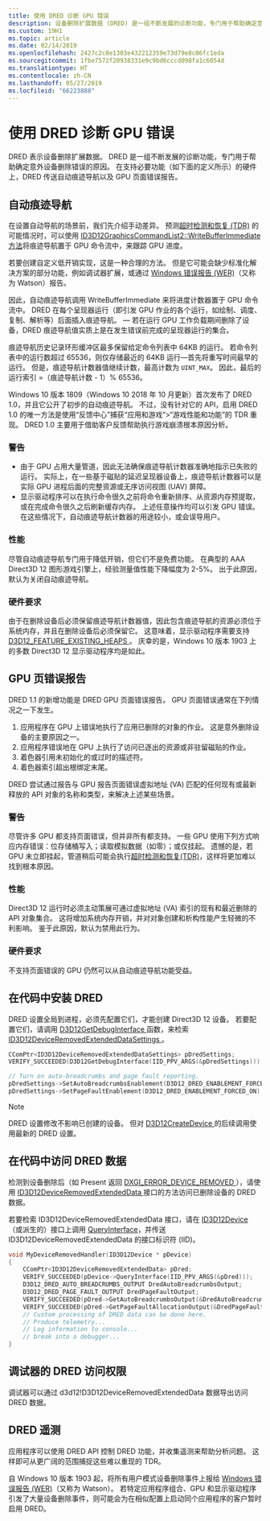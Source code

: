```yaml
---
title: 使用 DRED 诊断 GPU 错误
description: 设备删除扩展数据 (DRED) 是一组不断发展的诊断功能，专门用于帮助确定意外设备删除错误的原因。
ms.custom: 19H1
ms.topic: article
ms.date: 02/14/2019
ms.openlocfilehash: 2427c2c8e1303e432212359e73d79e8c06fc1eda
ms.sourcegitcommit: 1fbe7572f20938331e9c9bd6cccd098fa1c6054d
ms.translationtype: HT
ms.contentlocale: zh-CN
ms.lasthandoff: 05/27/2019
ms.locfileid: "66223888"
---
```

# <a name="use-dred-to-diagnose-gpu-faults"></a>使用 DRED 诊断 GPU 错误
DRED 表示设备删除扩展数据。 DRED 是一组不断发展的诊断功能，专门用于帮助确定意外设备删除错误的原因。 在支持必要功能（如下面的定义所示）的硬件上，DRED 传送自动痕迹导航以及 GPU 页面错误报告。

## <a name="auto-breadcrumbs"></a>自动痕迹导航
在设置自动导航的场景前，我们先介绍手动差异。 预测[超时检测和恢复 (TDR)](/windows-hardware/drivers/display/timeout-detection-and-recovery) 的可能情况时，可以使用 [ID3D12GraphicsCommandList2::WriteBufferImmediate 方法](/windows/desktop/api/d3d12/nf-d3d12-id3d12graphicscommandlist2-writebufferimmediate)将痕迹导航置于 GPU 命令流中，来跟踪 GPU 进度。 

若要创建自定义低开销实现，这是一种合理的方法。 但是它可能会缺少标准化解决方案的部分功能，例如调试器扩展，或通过 [Windows 错误报告 (WER)](/windows/desktop/wer/windows-error-reporting)（又称为 Watson）报告。

因此，自动痕迹导航调用  WriteBufferImmediate 来将进度计数器置于 GPU 命令流中。 DRED 在每个呈现器运行（即引发 GPU 作业的各个运行，如绘制、调度、复制、解析等）后面插入痕迹导航。  &mdash;     若在运行 GPU 工作负载期间删除了设备，DRED 痕迹导航值实质上是在发生错误前完成的呈现器运行的集合。

痕迹导航历史记录环形缓冲区最多保留给定命令列表中 64KB 的运行。 若命令列表中的运行数超过 65536，则仅存储最近的 64KB 运行&mdash;首先将重写时间最早的运行。 但是，痕迹导航计数器值继续计数，最高计数为 `UINT_MAX`。 因此，最后的运行索引 =（痕迹导航计数 - 1）% 65536。

Windows 10 版本 1809（Windows 10 2018 年 10 月更新）首次发布了 DRED 1.0，并且它公开了初步的自动痕迹导航。 不过，没有针对它的 API，启用 DRED 1.0 的唯一方法是使用“反馈中心”捕获“应用和游戏”\>“游戏性能和功能”的 TDR 重现。    DRED 1.0 主要用于借助客户反馈帮助执行游戏崩溃根本原因分析。
### <a name="caveats"></a>警告
- 由于 GPU 占用大量管道，因此无法确保痕迹导航计数器准确地指示已失败的运行。 实际上，在一些基于磁贴的延迟呈现器设备上，痕迹导航计数器可以是实际 GPU 进程后面的完整资源或无序访问视图 (UAV) 屏障。
- 显示驱动程序可以在执行命令很久之前将命令重新排序、从资源内存预提取，或在完成命令很久之后刷新缓存内存。 上述任意操作均可以引发 GPU 错误。 在这些情况下，自动痕迹导航计数器的用途较小，或会误导用户。
### <a name="performance"></a>性能
尽管自动痕迹导航专门用于降低开销，但它们不是免费功能。 在典型的 AAA Direct3D 12 图形游戏引擎上，经验测量值性能下降幅度为 2-5%。 出于此原因，默认为关闭自动痕迹导航。
### <a name="hardware-requirements"></a>硬件要求
由于在删除设备后必须保留痕迹导航计数器值，因此包含痕迹导航的资源必须位于系统内存，并且在删除设备后必须保留它。 这意味着，显示驱动程序需要支持 [D3D12_FEATURE_EXISTING_HEAPS  ](/windows/desktop/api/d3d12/ne-d3d12-d3d12_feature)。 庆幸的是，Windows 10 版本 1903 上的多数 Direct3D 12 显示驱动程序均是如此。
## <a name="gpu-page-fault-reporting"></a>GPU 页错误报告
DRED 1.1 的新增功能是 DRED GPU 页面错误报告。 GPU 页面错误通常在下列情况之一下发生。

1. 应用程序在 GPU 上错误地执行了应用已删除的对象的作业。 这是意外删除设备的主要原因之一。
2. 应用程序错误地在 GPU 上执行了访问已逐出的资源或非驻留磁贴的作业。
3. 着色器引用未初始化的或过时的描述符。
3. 着色器索引超出根绑定末尾。

DRED 尝试通过报告与 GPU 报告页面错误虚拟地址 (VA) 匹配的任何现有或最新释放的 API 对象的名称和类型，来解决上述某些场景。

### <a name="caveat"></a>警告
尽管许多 GPU 都支持页面错误，但并非所有都支持。 一些 GPU 使用下列方式响应内存错误：位存储桶写入；读取模拟数据（如零）；或仅挂起。 遗憾的是，若 GPU 未立即挂起，管道稍后可能会执行[超时检测和恢复(TDR)](/windows-hardware/drivers/display/timeout-detection-and-recovery)，这样将更加难以找到根本原因。

### <a name="performance"></a>性能
Direct3D 12 运行时必须主动策展可通过虚拟地址 (VA) 索引的现有和最近删除的 API 对象集合。 这将增加系统内存开销，并对对象创建和析构性能产生轻微的不利影响。 鉴于此原因，默认为禁用此行为。

### <a name="hardware-requirements"></a>硬件要求
不支持页面错误的 GPU 仍然可以从自动痕迹导航功能受益。

## <a name="setting-up-dred-in-code"></a>在代码中安装 DRED
DRED 设置全局到进程，必须先配置它们，才能创建 Direct3D 12 设备。 若要配置它们，请调用 [D3D12GetDebugInterface  ](/windows/desktop/api/d3d12/nf-d3d12-d3d12getdebuginterface) 函数，来检索 [ID3D12DeviceRemovedExtendedDataSettings  ](/windows/desktop/api/d3d12/nn-d3d12-id3d12deviceremovedextendeddatasettings)。

```cpp
CComPtr<ID3D12DeviceRemovedExtendedDataSettings> pDredSettings;
VERIFY_SUCCEEDED(D3D12GetDebugInterface(IID_PPV_ARGS(&pDredSettings)));

// Turn on auto-breadcrumbs and page fault reporting.
pDredSettings->SetAutoBreadcrumbsEnablement(D3D12_DRED_ENABLEMENT_FORCED_ON);
pDredSettings->SetPageFaultEnablement(D3D12_DRED_ENABLEMENT_FORCED_ON);
```

> [!NOTE]
> DRED 设置修改不影响已创建的设备。 但对 [D3D12CreateDevice  ](/windows/desktop/api/d3d12/nf-d3d12-d3d12createdevice) 的后续调用使用最新的 DRED 设置。

## <a name="accessing-dred-data-in-code"></a>在代码中访问 DRED 数据
检测到设备删除后（如 Present  返回 [DXGI_ERROR_DEVICE_REMOVED  ](/windows/desktop/com/com-error-codes-10)），请使用 [ID3D12DeviceRemovedExtendedData  ](/windows/desktop/api/d3d12/nn-d3d12-id3d12deviceremovedextendeddata) 接口的方法访问已删除设备的 DRED 数据。

若要检索 ID3D12DeviceRemovedExtendedData  接口，请在 [ID3D12Device](/windows/desktop/api/d3d12/nn-d3d12-id3d12device.md) （或派生的）接口上调用 [QueryInterface](/windows/desktop/api/unknwn/nf-unknwn-iunknown-queryinterface(refiid_void))，并传送 ID3D12DeviceRemovedExtendedData 的接口标识符 (IID)。 

```cpp
void MyDeviceRemovedHandler(ID3D12Device * pDevice)
{
    CComPtr<ID3D12DeviceRemovedExtendedData> pDred;
    VERIFY_SUCCEEDED(pDevice->QueryInterface(IID_PPV_ARGS(&pDred)));
    D3D12_DRED_AUTO_BREADCRUMBS_OUTPUT DredAutoBreadcrumbsOutput;
    D3D12_DRED_PAGE_FAULT_OUTPUT DredPageFaultOutput;
    VERIFY_SUCCEEDED(pDred->GetAutoBreadcrumbsOutput(&DredAutoBreadcrumbsOutput));
    VERIFY_SUCCEEDED(pDred->GetPageFaultAllocationOutput(&DredPageFaultOutput));
    // Custom processing of DRED data can be done here.
    // Produce telemetry...
    // Log information to console...
    // break into a debugger...
}
```

## <a name="debugger-access-to-dred"></a>调试器的 DRED 访问权限
调试器可以通过 d3d12!D3D12DeviceRemovedExtendedData 数据导出访问 DRED 数据。 

## <a name="dred-telemetry"></a>DRED 遥测
应用程序可以使用 DRED API 控制 DRED 功能，并收集遥测来帮助分析问题。 这样即可从更广阔的范围捕捉这些难以重现的 TDR。

自 Windows 10 版本 1903 起，将所有用户模式设备删除事件上报给 [Windows 错误报告 (WER)](/windows/desktop/wer/windows-error-reporting)（又称为 Watson）。 若特定应用程序组合、GPU 和显示驱动程序引发了大量设备删除事件，则可能会为在相似配置上启动同个应用程序的客户暂时启用 DRED。
